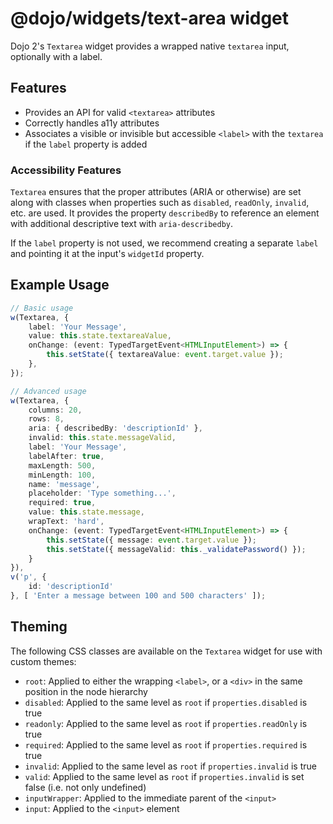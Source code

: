 # @dojo/widgets/text-area widget

Dojo 2's `Textarea` widget provides a wrapped native `textarea` input, optionally with a label.


## Features

- Provides an API for valid `<textarea>` attributes
- Correctly handles a11y attributes
- Associates a visible or invisible but accessible `<label>` with the `textarea` if the `label` property is added

### Accessibility Features

`Textarea` ensures that the proper attributes (ARIA or otherwise) are set along with classes when properties such as `disabled`, `readOnly`, `invalid`, etc. are used. It provides the property `describedBy` to reference an element with additional descriptive text with `aria-describedby`.

If the `label` property is not used, we recommend creating a separate `label` and pointing it at the input's `widgetId` property.

## Example Usage

```typescript
// Basic usage
w(Textarea, {
	label: 'Your Message',
	value: this.state.textareaValue,
	onChange: (event: TypedTargetEvent<HTMLInputElement>) => {
		this.setState({ textareaValue: event.target.value });
	},
});

// Advanced usage
w(Textarea, {
	columns: 20,
	rows: 8,
	aria: { describedBy: 'descriptionId' },
	invalid: this.state.messageValid,
	label: 'Your Message',
	labelAfter: true,
	maxLength: 500,
	minLength: 100,
	name: 'message',
	placeholder: 'Type something...',
	required: true,
	value: this.state.message,
	wrapText: 'hard',
	onChange: (event: TypedTargetEvent<HTMLInputElement>) => {
		this.setState({ message: event.target.value });
		this.setState({ messageValid: this._validatePassword() });
	}
}),
v('p', {
	id: 'descriptionId'
}, [ 'Enter a message between 100 and 500 characters' ]);
```

## Theming

The following CSS classes are available on the `Textarea` widget for use with custom themes:

- `root`: Applied to either the wrapping `<label>`, or a `<div>` in the same position in the node hierarchy
- `disabled`: Applied to the same level as `root` if `properties.disabled` is true
- `readonly`: Applied to the same level as `root` if `properties.readOnly` is true
- `required`: Applied to the same level as `root` if `properties.required` is true
- `invalid`: Applied to the same level as `root` if `properties.invalid` is true
- `valid`: Applied to the same level as `root` if `properties.invalid` is set false (i.e. not only undefined)
- `inputWrapper`: Applied to the immediate parent of the `<input>`
- `input`: Applied to the `<input>` element
